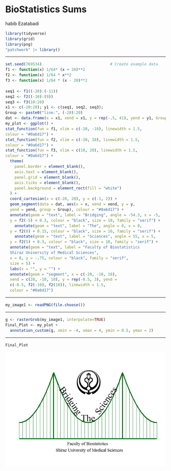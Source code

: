 BioStatistics Sums
================
habib Ezatabadi

``` r
library(tidyverse)
library(grid)
library(png)
"patchwork" |> library()
```

------------------------------------------------------------------------

``` r
set.seed(769534)                              # Create example data
f1 <- function(x) 1/64* (x + 20)**2 
f2 <- function(x) 1/64 * x**2 
f3 <- function(x) 1/64 * (x - 20)**2 

seq1 <- f1((-20):(-11))
seq2 <- f2((-10):(9))
seq3 <- f3(10:20)
x1 <- c(-20:20); y1 <- c(seq1, seq2, seq3); 
Group <- paste0("line:", (-20):20)
dat <- data.frame(x = x1, xend = x1, y = rep(-.5, 41), yend = y1, Group = Group)
my_plot <- ggplot() + 
stat_function(fun = f1, xlim = c(-20, -10), linewidth = 1.5, 
colour = "#0a6d17") +
stat_function(fun = f2, xlim = c(-10, 10), linewidth = 1.5, 
colour = "#0a6d17") + 
stat_function(fun = f3, xlim = c(10, 20), linewidth = 1.5, 
colour = "#0a6d17") + 
  theme(
    panel.border = element_blank(),
    axis.text = element_blank(),
    panel.grid = element_blank(),
    axis.ticks = element_blank(), 
    panel.background = element_rect(fill = "white")
  ) + 
  coord_cartesian(x = c(-20, 20), y = c(-1, 2)) +
  geom_segment(data = dat, aes(x = x, xend = xend, y = y, 
  yend = yend, group = Group), colour = "#0a6d17") +
  annotate(geom = "text", label = "Bridging", angle = -54.3, x = -5, 
  y = f2(-5) + 0.3, colour = "black", size = 10, family = "serif") + 
    annotate(geom = "text", label = "The", angle = 0, x = 0, 
  y = f2(0) + 0.15, colour = "black", size = 10, family = "serif") +
    annotate(geom = "text", label = "Sciences", angle = 55, x = 5, 
  y = f2(5) + 0.3, colour = "black", size = 10, family = "serif") + 
  annotate(geom = "text", label = "Faculty of Biostatistics 
  Shiraz University of Medical Sciences", 
  x = 0, y = -.75, colour = "black", family = "serif", 
  size = 5) + 
  labs(x = "", y = "") + 
  annotate(geom = "segment", x = c(-20, -10, 10), 
  xend = c(20, -10, 10), y = rep(-0.5, 3), yend = 
  c(-0.5, f2(-10), f2(10)), linewidth = 1.5, 
  colour = "#0a6d17")
```

------------------------------------------------------------------------

``` r
my_image1 <- readPNG(file.choose())
```

------------------------------------------------------------------------

``` r
g <- rasterGrob(my_image1, interpolate=TRUE)
Final_Plot <- my_plot +
  annotation_custom(g, xmin = -4, xmax = 4, ymin = 0.5, ymax = 2) 
```

------------------------------------------------------------------------

``` r
Final_Plot
```

![](Create_a_log_for_biostatistics_for_sums_files/figure-gfm/unnamed-chunk-5-1.png)<!-- -->
